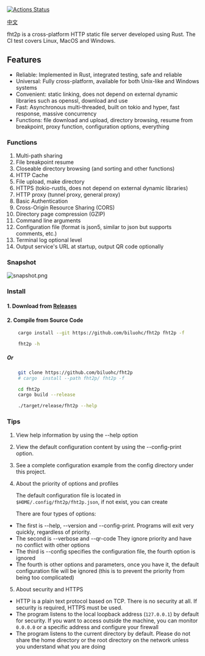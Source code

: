 [![Actions Status](https://github.com/biluohc/fht2p/workflows/CI/badge.svg)](https://github.com/biluohc/fht2p/actions)

[中文](https://github.com/biluohc/fht2p/blob/master/readme_zh.md)

fht2p is a cross-platform HTTP static file server developed using Rust. The CI test covers Linux, MacOS and Windows.

## Features
- Reliable: Implemented in Rust, integrated testing, safe and reliable
- Universal: Fully cross-platform, available for both Unix-like and Windows systems
- Convenient: static linking, does not depend on external dynamic libraries such as openssl, download and use
- Fast: Asynchronous multi-threaded, built on tokio and hyper, fast response, massive concurrency
- Functions: file download and upload, directory browsing, resume from breakpoint, proxy function, configuration options, everything

### Functions
1. Multi-path sharing
1. File breakpoint resume
1. Closeable directory browsing (and sorting and other functions)
1. HTTP Cache
1. File upload, make directory
1. HTTPS (tokio-rustls, does not depend on external dynamic libraries)
1. HTTP proxy (tunnel proxy, general proxy)
1. Basic Authentication
1. Cross-Origin Resource Sharing (CORS)
1. Directory page compression (GZIP)
1. Command line arguments
1. Configuration file (format is json5, similar to json but supports comments, etc.)
1. Terminal log optional level
1. Output service's URL at startup, output QR code optionally 

### Snapshot

![snapshot.png](https://raw.githubusercontent.com/biluohc/fht2p/master/config/assets/snapshot.png)

### Install

#### 1. Download from [Releases](https://github.com/biluohc/fht2p/releases)

#### 2. Compile from Source Code
```sh
    cargo install --git https://github.com/biluohc/fht2p fht2p -f

    fht2p -h
```
##### Or
```sh
    git clone https://github.com/biluohc/fht2p
    # cargo  install --path fht2p/ fht2p -f

    cd fht2p
    cargo build --release

    ./target/release/fht2p --help
```

### Tips

1. View help information by using the --help option
1. View the default configuration content by using the --config-print option.
1. See a complete configuration example from the config directory under this project.

2. About the priority of options and profiles

    The default configuration file is located in `$HOME/.config/fht2p/fht2p.json`, if not exist, you can create

    There are four types of options:
- The first is --help, --version and --config-print. Programs will exit very quickly, regardless of priority.
- The second is --verbose and --qr-code They ignore priority and have no conflict with other options
- The third is --config specifies the configuration file, the fourth option is ignored
- The fourth is other options and parameters, once you have it, the default configuration file will be ignored (this is to prevent the priority from being too complicated)

5. About security and HTTPS

- HTTP is a plain text protocol based on TCP. There is no security at all. If security is required, HTTPS must be used.
- The program listens to the local loopback address (`127.0.0.1`) by default for security. If you want to access outside the machine, you can monitor` 0.0.0.0` or a specific address and configure your firewall
- The program listens to the current directory by default. Please do not share the home directory or the root directory on the network unless you understand what you are doing
